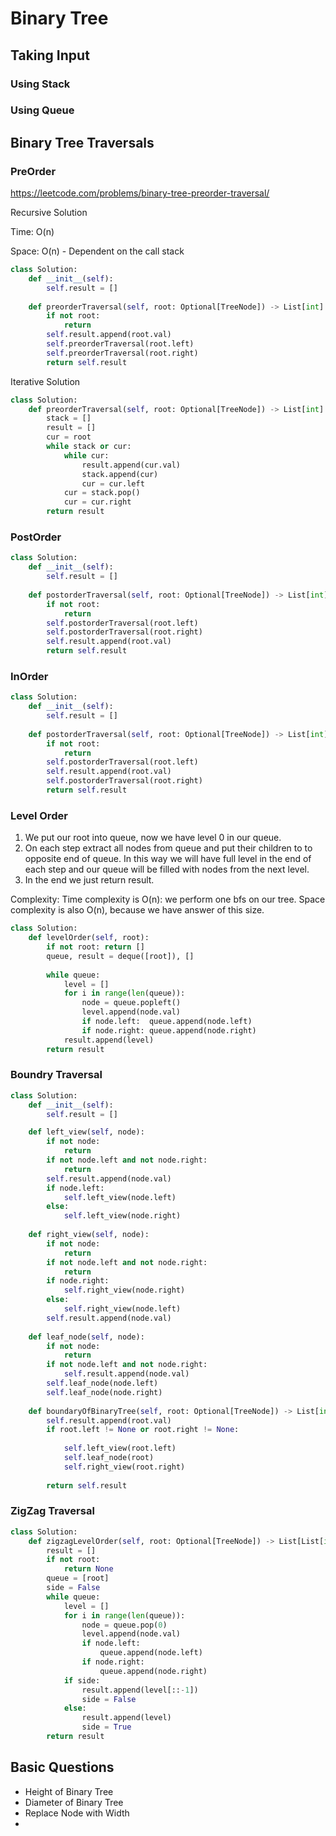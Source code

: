 
# Binary Tree

## Taking Input

### Using Stack

### Using Queue

## Binary Tree Traversals

### PreOrder

<https://leetcode.com/problems/binary-tree-preorder-traversal/>

Recursive Solution

Time: O(n)

Space: O(n) - Dependent on the call stack

```python
class Solution:
    def __init__(self):
        self.result = []
    
    def preorderTraversal(self, root: Optional[TreeNode]) -> List[int]:
        if not root:
            return
        self.result.append(root.val)
        self.preorderTraversal(root.left)
        self.preorderTraversal(root.right)
        return self.result
```

Iterative Solution

```python
class Solution:
    def preorderTraversal(self, root: Optional[TreeNode]) -> List[int]:
        stack = []
        result = []
        cur = root
        while stack or cur:
            while cur:
                result.append(cur.val)
                stack.append(cur)
                cur = cur.left
            cur = stack.pop()
            cur = cur.right
        return result
```

### PostOrder

```python
class Solution:
    def __init__(self):
        self.result = []
    
    def postorderTraversal(self, root: Optional[TreeNode]) -> List[int]:
        if not root:
            return
        self.postorderTraversal(root.left)
        self.postorderTraversal(root.right)
        self.result.append(root.val)
        return self.result
```

### InOrder

```python
class Solution:
    def __init__(self):
        self.result = []
    
    def postorderTraversal(self, root: Optional[TreeNode]) -> List[int]:
        if not root:
            return
        self.postorderTraversal(root.left)
        self.result.append(root.val)
        self.postorderTraversal(root.right)
        return self.result
```

### Level Order

1. We put our root into queue, now we have level 0 in our queue.
2. On each step extract all nodes from queue and put their children to to opposite end of queue. In this way we will have full level in the end of each step and our queue will be filled with nodes from the next level.
3. In the end we just return result.

Complexity: Time complexity is O(n): we perform one bfs on our tree. Space complexity is also O(n), because we have answer of this size.

```python
class Solution:
    def levelOrder(self, root):
        if not root: return []
        queue, result = deque([root]), []
        
        while queue:
            level = []
            for i in range(len(queue)):
                node = queue.popleft()
                level.append(node.val)
                if node.left:  queue.append(node.left)
                if node.right: queue.append(node.right)
            result.append(level)
        return result
```

### Boundry Traversal

```python
class Solution:
    def __init__(self):
        self.result = []

    def left_view(self, node):
        if not node:
            return
        if not node.left and not node.right:
            return
        self.result.append(node.val)
        if node.left:
            self.left_view(node.left)
        else:
            self.left_view(node.right)
        
    def right_view(self, node):
        if not node:
            return
        if not node.left and not node.right:
            return
        if node.right:
            self.right_view(node.right)
        else:
            self.right_view(node.left)
        self.result.append(node.val)
        
    def leaf_node(self, node):
        if not node:
            return
        if not node.left and not node.right:
            self.result.append(node.val)
        self.leaf_node(node.left)
        self.leaf_node(node.right)
    
    def boundaryOfBinaryTree(self, root: Optional[TreeNode]) -> List[int]:
        self.result.append(root.val)
        if root.left != None or root.right != None:
            
            self.left_view(root.left)
            self.leaf_node(root)
            self.right_view(root.right)
        
        return self.result
```

### ZigZag Traversal

```python
class Solution:
    def zigzagLevelOrder(self, root: Optional[TreeNode]) -> List[List[int]]:
        result = []
        if not root:
            return None
        queue = [root]
        side = False
        while queue:
            level = []
            for i in range(len(queue)):
                node = queue.pop(0)
                level.append(node.val)
                if node.left:
                    queue.append(node.left)
                if node.right:
                    queue.append(node.right)
            if side:
                result.append(level[::-1])
                side = False
            else:
                result.append(level)
                side = True
        return result
```

## Basic Questions

- Height of Binary Tree
- Diameter of Binary Tree
- Replace Node with Width
- 
